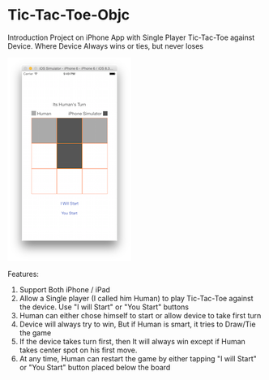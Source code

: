 # Tic-Tac-Toe-Objc
Introduction Project on iPhone App with Single Player Tic-Tac-Toe against Device. Where Device Always wins or ties, but never loses

![](TicTacToe.png)

Features:

1. Support Both iPhone / iPad
2. Allow a Single player (I called him Human) to play Tic-Tac-Toe against the device. Use "I will Start" or "You Start" buttons
3. Human can either chose himself  to start or allow device to take first turn
4. Device will always try to win, But if Human is smart, it tries to Draw/Tie the game
5. If the device takes turn first, then It will always win except if Human takes center spot on his first move.
6. At any time, Human can restart the game by either tapping "I will Start" or "You Start" button placed below the board

